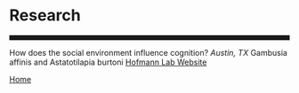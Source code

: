 <body>
		
<div class="container">
<div class="blurb">
<h1>Research</h1>
<hr style="height:9px;color:#84949B">
<p>How does the social environment influence cognition? <em>Austin, TX</em> Gambusia affinis and Astatotilapia burtoni <a href="https://cichlid.biosci.utexas.edu/"> Hofmann Lab Website</a></p>
	
<a href="../">Home</a>
